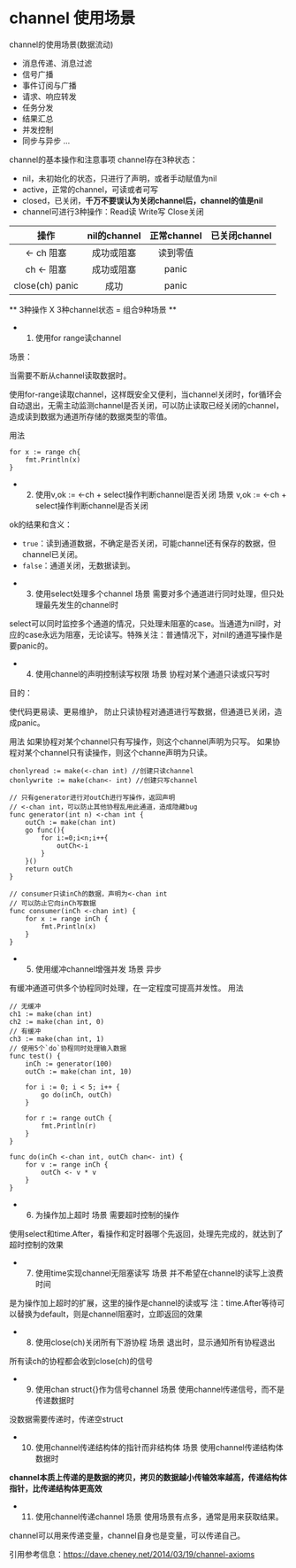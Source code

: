 #  channel 使用场景


channel的使用场景(数据流动)

* 消息传递、消息过滤
* 信号广播
* 事件订阅与广播
* 请求、响应转发
* 任务分发
* 结果汇总
* 并发控制
* 同步与异步
...

channel的基本操作和注意事项
channel存在3种状态：

* nil，未初始化的状态，只进行了声明，或者手动赋值为nil
* active，正常的channel，可读或者可写
* closed，已关闭，**千万不要误认为关闭channel后，channel的值是nil**
* channel可进行3种操作：Read读 Write写 Close关闭

| 操作 | nil的channel | 正常channel | 已关闭channel
|:--------:|:-------:|:------:|:----------------:|
| <- ch	阻塞 | 成功或阻塞 | 读到零值 |
| ch <-	阻塞 | 成功或阻塞 | panic |
| close(ch)	panic |	成功 | panic |

** 3种操作 X 3种channel状态 = 组合9种场景 **


* 1. 使用for range读channel

场景：

当需要不断从channel读取数据时。

使用for-range读取channel，这样既安全又便利，当channel关闭时，for循环会自动退出，无需主动监测channel是否关闭，可以防止读取已经关闭的channel，造成读到数据为通道所存储的数据类型的零值。

用法
```
for x := range ch{
    fmt.Println(x)
}
```

* 2. 使用v,ok := <-ch + select操作判断channel是否关闭
场景
v,ok := <-ch + select操作判断channel是否关闭

ok的结果和含义：
- `true`：读到通道数据，不确定是否关闭，可能channel还有保存的数据，但channel已关闭。
- `false`：通道关闭，无数据读到。

* 3. 使用select处理多个channel
场景
需要对多个通道进行同时处理，但只处理最先发生的channel时

select可以同时监控多个通道的情况，只处理未阻塞的case。当通道为nil时，对应的case永远为阻塞，无论读写。特殊关注：普通情况下，对nil的通道写操作是要panic的。


* 4. 使用channel的声明控制读写权限
场景
协程对某个通道只读或只写时

目的：

使代码更易读、更易维护，
防止只读协程对通道进行写数据，但通道已关闭，造成panic。

用法
如果协程对某个channel只有写操作，则这个channel声明为只写。
如果协程对某个channel只有读操作，则这个channe声明为只读。

```
chonlyread := make(<-chan int) //创建只读channel
chonlywrite := make(chan<- int) //创建只写channel
```

```
// 只有generator进行对outCh进行写操作，返回声明
// <-chan int，可以防止其他协程乱用此通道，造成隐藏bug
func generator(int n) <-chan int {
    outCh := make(chan int)
    go func(){
        for i:=0;i<n;i++{
            outCh<-i
        }
    }()
    return outCh
}

// consumer只读inCh的数据，声明为<-chan int
// 可以防止它向inCh写数据
func consumer(inCh <-chan int) {
    for x := range inCh {
        fmt.Println(x)
    }
}
```

* 5. 使用缓冲channel增强并发
场景
异步

有缓冲通道可供多个协程同时处理，在一定程度可提高并发性。
用法
```
// 无缓冲
ch1 := make(chan int)
ch2 := make(chan int, 0)
// 有缓冲
ch3 := make(chan int, 1)
// 使用5个`do`协程同时处理输入数据
func test() {
    inCh := generator(100)
    outCh := make(chan int, 10)

    for i := 0; i < 5; i++ {
        go do(inCh, outCh)
    }

    for r := range outCh {
        fmt.Println(r)
    }
}

func do(inCh <-chan int, outCh chan<- int) {
    for v := range inCh {
        outCh <- v * v
    }
}
```

* 6. 为操作加上超时
场景
需要超时控制的操作

使用select和time.After，看操作和定时器哪个先返回，处理先完成的，就达到了超时控制的效果

* 7. 使用time实现channel无阻塞读写
场景
并不希望在channel的读写上浪费时间

是为操作加上超时的扩展，这里的操作是channel的读或写
注：time.After等待可以替换为default，则是channel阻塞时，立即返回的效果

* 8. 使用close(ch)关闭所有下游协程
场景
退出时，显示通知所有协程退出

所有读ch的协程都会收到close(ch)的信号

* 9. 使用chan struct{}作为信号channel
场景
使用channel传递信号，而不是传递数据时

没数据需要传递时，传递空struct

* 10. 使用channel传递结构体的指针而非结构体
场景
使用channel传递结构体数据时

**channel本质上传递的是数据的拷贝，拷贝的数据越小传输效率越高，传递结构体指针，比传递结构体更高效**

* 11. 使用channel传递channel
场景
使用场景有点多，通常是用来获取结果。

channel可以用来传递变量，channel自身也是变量，可以传递自己。

引用参考信息：https://dave.cheney.net/2014/03/19/channel-axioms
